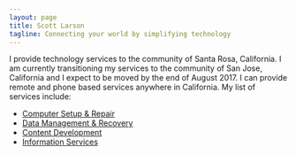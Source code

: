 ```yaml
---
layout: page
title: Scott Larson
tagline: Connecting your world by simplifying technology
---
```


I provide technology services to the community of Santa Rosa, California. I am currently transitioning my services to the community of San Jose, California and I expect to be moved by the end of August 2017. I can provide remote and phone based services anywhere in California.
My list of services include:

- [Computer Setup & Repair](cd/index.html)
- [Data Management & Recovery](ds/index.html)
- [Content Development](cs/index.html)
- [Information Services](is/index.html)
